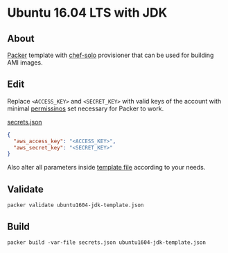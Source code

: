Ubuntu 16.04 LTS with JDK
=========================

About
-----

[Packer](https://www.packer.io/docs/index.html) template with [chef-solo](https://docs.chef.io/chef_solo.html) provisioner that can be used for building AMI images.

Edit
----

Replace `<ACCESS_KEY>` and `<SECRET_KEY>` with valid keys of the account with minimal [permissinos](https://www.packer.io/docs/builders/amazon.html#iam-task-or-instance-role) set necessary for Packer to work.

[secrets.json](../ubuntu1604-jdk-template/secrets.json)

```json
{
  "aws_access_key": "<ACCESS_KEY>",
  "aws_secret_key": "<SECRET_KEY>"
}
```

Also alter all parameters inside [template file](../ubuntu1604-jdk-template/ubuntu1604-jdk-template.json) according to your needs.

Validate
--------

```plain
packer validate ubuntu1604-jdk-template.json
```

Build
-----

```plain
packer build -var-file secrets.json ubuntu1604-jdk-template.json
```